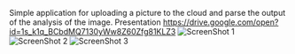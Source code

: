 Simple application for uploading a picture to the cloud and parse the output of the analysis of the image.
Presentation https://drive.google.com/open?id=1s_k1q_BCbdMQ7130yWw8Z60Zfg81KLZ3
![ScreenShot 1](https://i.imgur.com/hhAJQZkb.png)
![ScreenShot 2](https://i.imgur.com/JvESs2k.png)
![ScreenShot 3](https://i.imgur.com/hhAJQZk.png)
